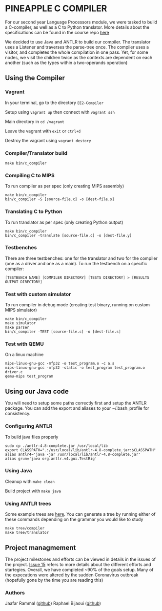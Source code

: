 # PINEAPPLE C COMPILER

For our second year Language Processors module, we were tasked to build a C-compiler, as well as a C to Python translator. More details about the specifications can be found in the course repo [here](https://github.com/LangProc/langproc-2019-cw)

We decided to use Java and ANTLR to build our compiler. The translator uses a Listener and traverses the parse-tree once. The compiler uses a visitor, and completes the whole compilation in one pass. Yet, for some nodes, we visit the children twice as the contexts are dependent on each another (such as the types within a two-operands operation)

## Using the Compiler

### Vagrant
In your terminal, go to the directory ```EE2-Compiler```

Setup using ```vagrant up``` then connect with ```vagrant ssh```

Main directory in ```cd /vagrant```

Leave the vagrant with ```exit``` or ```ctrl+d```

Destroy the vagrant using ```vagrant destory```


### Compiler/Translator build
```
make bin/c_compiler
```

### Compiling C to MIPS
To run compiler as per spec (only creating MIPS assembly)
```
make bin/c_compiler
bin/c_compiler -S [source-file.c] -o [dest-file.s]
```

### Translating C to Python
To run translator as per spec (only creating Python output)
```
make bin/c_compiler
bin/c_compiler -translate [source-file.c] -o [dest-file.y]
```

### Testbenches

There are three testbenches: one for the translator and two for the compiler (one as a driver and one as a main). To run the testbench on a specific compiler:
```
[TESTBENCH NAME] [COMPILER DIRECTORY] [TESTS DIRECTORY] > [RESULTS OUTPUT DIRECTORY]
```

### Test with custom simulator
To run compiler in debug mode (creating test binary, running on custom MIPS simulator)
```
make bin/c_compiler
make simulator
make parser
bin/c_compiler -TEST [source-file.c] -o [dest-file.s]
```
### Test with QEMU
On a linux machine
```
mips-linux-gnu-gcc -mfp32 -o test_program.o -c a.s
mips-linux-gnu-gcc -mfp32 -static -o test_program test_program.o driver.c
qemu-mips test_program
```

## Using our Java code

You will need to setup some paths correctly first and setup the ANTLR package. You can add the export and aliases to your ~/.bash_profile for consistency.

### Configuring ANTLR
To build java files properly
```
sudo cp ./antlr-4.8-complete.jar /usr/local/lib
export CLASSPATH=".:/usr/local/lib/antlr-4.8-complete.jar:$CLASSPATH"
alias antlr4='java -jar /usr/local/lib/antlr-4.8-complete.jar'
alias grun='java org.antlr.v4.gui.TestRig' 
```

### Using Java
Cleanup with ```make clean```

Build project with ```make java```

### Using ANTLR trees

Some example trees are [here](sample_trees). You can generate a tree by running either of these commands depending on the grammar you would like to study
```
make tree/compiler
make tree/translator
```

## Project managmement

The project milestones and efforts can be viewed in details in the issues of the project. [Issue 15](https://github.com/JaafarRammal/EE2-Compiler/issues/15) refers to more details about the different efforts and startegies. Overall, we have completed ~90% of the goals setup. Many of the expecations were altered by the sudden Coronavirus outbreak (hopefully gone by the time you are reading this)

### Authors

Jaafar Rammal ([github](https://github.com/JaafarRammal))
Raphael Bijaoui ([github](https://github.com/RaphaelBijaoui))
